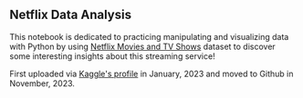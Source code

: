 ## Netflix Data Analysis
This notebook is dedicated to practicing manipulating and visualizing data with Python by using [Netflix Movies and TV Shows](https://www.kaggle.com/datasets/shivamb/netflix-shows) dataset to discover some interesting insights about this streaming service!

First uploaded via [Kaggle's profile](https://www.kaggle.com/code/minhkhanh/python-netflix-data-analysis-visualization) in January, 2023 and moved to Github in November, 2023.
